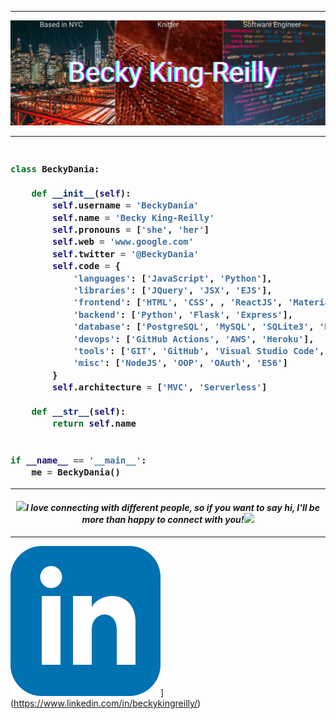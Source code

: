 -----------
![bkr personal graphic banner](https://github.com/BeckyDania/BeckyDania/blob/bb0fe866a6b951d348fcabffbf0f1865ae33d9a4/Based%20in%20NYC%20(1).png)

-----------
<h3>
    
```python

class BeckyDania:

    def __init__(self):
        self.username = 'BeckyDania'
        self.name = 'Becky King-Reilly'
        self.pronouns = ['she', 'her']
        self.web = 'www.google.com'
        self.twitter = '@BeckyDania'
        self.code = {
            'languages': ['JavaScript', 'Python'],
            'libraries': ['JQuery', 'JSX', 'EJS'],
            'frontend': ['HTML', 'CSS', , 'ReactJS', 'Material UI', 'Boostrap'],
            'backend': ['Python', 'Flask', 'Express'],
            'database': ['PostgreSQL', 'MySQL', 'SQLite3', 'Mongo DB', 'Peewee', 'API'],
            'devops': ['GitHub Actions', 'AWS', 'Heroku'],
            'tools': ['GIT', 'GitHub', 'Visual Studio Code', 'Postman', 'Chrome', 'Trello'],
            'misc': ['NodeJS', 'OOP', 'OAuth', 'ES6']
        }
        self.architecture = ['MVC', 'Serverless']

    def __str__(self):
        return self.name


if __name__ == '__main__':
    me = BeckyDania()

```
---------
</h3>  

<h4 align="center">
<img src="https://media.giphy.com/media/LnQjpWaON8nhr21vNW/giphy.gif" width="40"><em><b>I love connecting with different people, so if you want to say hi, I'll be more than happy to connect with you!</b></em><img src="https://media.giphy.com/media/LnQjpWaON8nhr21vNW/giphy.gif" width="40">
</h4>

----
![LinkedIn Icon](https://github.com/BeckyDania/BeckyDania/blob/1cc69072100c59ef478725f8db55e755e239f69d/iconmonstr-linkedin-3-240%20(1).png)](https://www.linkedin.com/in/beckykingreilly/)

